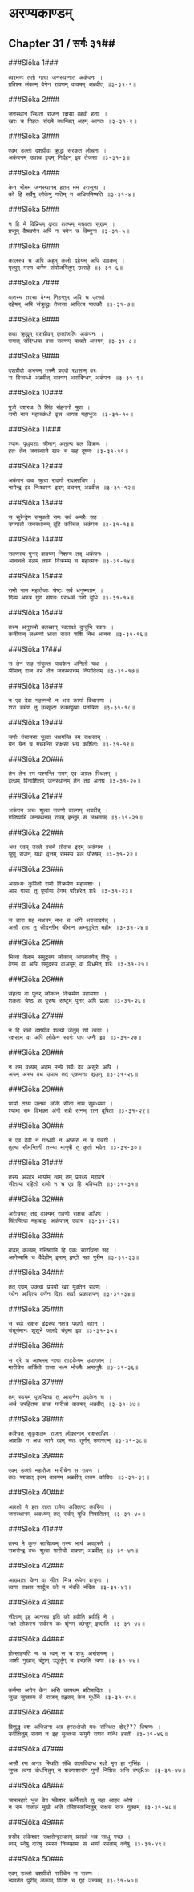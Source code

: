 अरण्यकाण्डम्
===============================


## Chapter 31  / सर्गः ३१##


###Slōka 1###


    त्वरमणः ततो गत्वा जनस्थानात् अकंपनः ।
    प्रविश्य लंकाम् वेगेन रावणम् वाक्यम् अब्रवीत् ॥३-३१-१॥


###Slōka 2###


    जनस्थान स्थिता राजन् रक्षसा बहवो हताः ।
    खरः च निहतः संख्ये क्थम्चित् अहम् आगतः ॥३-३१-२॥


###Slōka 3###


    एवम् उक्तो दशग्रीवः क्रुद्धः संरकत लोचनः ।
    अकंपनम् उवाच इदम् निर्दहन् इव तेजसा ॥३-३१-३॥


###Slōka 4###


    केन भीमम् जनस्थानम् हतम् मम परासुना ।
    को हि सर्वेषु लोकेषु गतिम् न अधिगमिष्यति ॥३-३१-४॥


###Slōka 5###


    न हि मे विप्रियम् कृता शक्यम् मघवता सुखम् ।
    प्रप्तुम् वैश्रवणेन अपि न यमेन च विष्णुना ॥३-३१-५॥


###Slōka 6###


    कालस्य च अपि अहम् कलो दहेयम् अपि पावकम् ।
    मृत्युम् मरण धर्मेण संयोजयितुम् उत्सहे ॥३-३१-६॥


###Slōka 7###


    वातस्य तरसा वेगम् निहन्तुम् अपि च उत्सहे ।
    दहेयम् अपि संक्रुद्धः तेजसा आदित्य पावकौ ॥३-३१-७॥


###Slōka 8###


    तथा क्रुद्धम् दशग्रीवम् कृतांजलिः अकंपनः ।
    भयात् संदिग्धया वचा रावणम् याचते अभयम् ॥३-३१-८॥


###Slōka 9###


    दशग्रीवो अभयम् तस्मै प्रददौ रक्षसाम् वरः ।
    स विस्रब्धो अब्रवीत् वाक्यम् असंदिग्धम् अकंपनः ॥३-३१-९॥


###Slōka 10###


    पुत्रो दशरथः ते सिंह संहननो युवा ।
    रामो नाम महास्कंधो वृत्त आयत महाभुजः ॥३-३१-१०॥


###Slōka 11###


    श्यामः पृथुयशाः श्रीमान् अतुल्य बल विक्रमः ।
    हतः तेन जनस्थाने खरः च सह दूषणः ॥३-३१-११॥


###Slōka 12###


    अकंपन वचः श्रुत्वा रावणो राक्षसाधिप ।
    नागेन्द्र इव निःश्वस्य इदम् वचनम् अब्रवीत् ॥३-३१-१२॥


###Slōka 13###


    स सुरेन्द्रेण संयुक्तो रामः सर्व अमरैः सह ।
    उपयातो जनस्थानम् ब्रूहि कच्चित् अकंपन ॥३-३१-१३॥


###Slōka 14###


    रावणस्य पुनर् वाक्यम् निशम्य तद् अकंपनः ।
    आचचक्षे बलम् तस्य विक्रमम् च महात्मनः ॥३-३१-१४॥


###Slōka 15###


    रामो नाम महातेजाः श्रेष्टः सर्व धनुष्मताम् ।
    दिव्य अस्त्र गुण संपन्नः परम्धर्म गतो युधि ॥३-३१-१५॥


###Slōka 16###


    तस्य अनुरूपो बलब्वान् रक्ताक्षो दुन्दुभि स्वनः ।
    कनीयान् लक्ष्मणो भ्राता राका शशि निभ आननः ॥३-३१-१६॥


###Slōka 17###


    स तेन सह संयुक्तः पावकेन अनिलो यथा ।
    श्रीमान् राज वरः तेन जनस्थानम् निपातितम् ॥३-३१-१७॥


###Slōka 18###


    न एव देवा महत्मनो न अत्र कार्या विचारणा ।
    शरा रामेण तु उत्सृष्टा रुक्मपुंखाः पतत्रिणः ॥३-३१-१८॥


###Slōka 19###


    सर्पाः पंचानना भूत्वा भक्षयन्ति स्म राक्षसान् ।
    येन येन च गच्छन्ति राक्षसा भय कर्शिताः ॥३-३१-१९॥


###Slōka 20###


    तेन तेन स्म पश्यन्ति रामम् एव अग्रतः स्थितम् ।
    इत्थम् विनाशितम् जनस्थानम् तेन तव अनघ ॥३-३१-२०॥


###Slōka 21###


    अकंपन अचः श्रुत्वा रावणो वाक्यम् अब्रवीत् ।
    गमिष्यामि जनस्थनम् रामम् हन्तुम् स लक्ष्मणम् ॥३-३१-२१॥


###Slōka 22###


    अथ एवम् उक्ते वचने प्रोवाच इदम् अकंपनः ।
    श्रुणु राजन् यथा वृत्तम् रामस्य बल पौरुषम् ॥३-३१-२२॥


###Slōka 23###


    असाध्यः कुपितो रामो विक्रमेण महायशाः ।
    आप गायाः तु पूर्णाया वेगम् परिहरेत् शरैः ॥३-३१-२३॥


###Slōka 24###


    स तारा ग्रह नक्षत्रम् नभः च अपि अवसादयेत् ।
    असौ रामः तु सीदन्तीम् श्रीमान् अभ्युद्धरेत् महीम् ॥३-३१-२४॥


###Slōka 25###


    भित्वा वेलाम् समुद्रस्य लोकान् आप्लावयेत् विभुः ।
    वेगम् वा अपि समुद्रस्य वाअयुम् वा विधमेत् शरैः ॥३-३१-२५॥


###Slōka 26###


    संहृत्य वा पुनर् लोकान् विक्रमेण महायशाः ।
    शकतः श्रेष्ठः स पुरुषः स्रष्टुम् पुनर् अपि प्रजाः ॥३-३१-२६॥


###Slōka 27###


    न हि रामो दशग्रीव शक्यो जेतुम् रणे त्वया ।
    रक्षसाम् वा अपि लोकेन स्वर्गः पाप जनैः इव ॥३-३१-२७॥


###Slōka 28###


    न तम् वध्यम् अहम् मन्ये सर्वैः देव असुरैः अपि ।
    अयम् अस्य वध उपाय तत् एकमनाः शृउणु ॥३-३१-२८॥


###Slōka 29###


    भार्या तस्य उत्तमा लोके सीता नाम सुमध्यमा ।
    श्यामा सम विभक्त अंगी स्त्री रत्नम् रत्न बूषिता ॥३-३१-२९॥


###Slōka 30###


    न एव देवी न गन्धर्वी न अप्सरा न च पन्नगी ।
    तुल्या सीमन्तिनी तस्या मानुषी तु कुतो भवेत् ॥३-३१-३०॥


###Slōka 31###


    तस्य अपहर भार्याम् त्वम् तम् प्रमथ्य महावने ।
    सीताया रहितो रामो न च एव हि भविष्यति ॥३-३१-३१॥


###Slōka 32###


    अरोचयत् तद् वाक्यम् रावणो राक्षस अधिपः ।
    चिंतयित्वा महाबाहुः अकंपनम् उवाच ॥३-३१-३२॥


###Slōka 33###


    बाढम् कल्यम् गमिष्यामि हि एकः सारथिना सह ।
    आनेष्यामि च वैदेहीम् इमाम् हृष्टो महा पुरीम् ॥३-३१-३३॥


###Slōka 34###


    तत् एवम् उक्त्वा प्रययौ खर युक्तेन रावणः ।
    रथेन आदित्य वर्णेन दिशः सर्वाः प्रकाशयन् ॥३-३१-३४॥


###Slōka 35###


    स रथो राक्षस इंद्रस्य नक्षत्र पथगो महान् ।
    चंचूर्यमानः शुशुभे जलदे चंद्रमा इव ॥३-३१-३५॥


###Slōka 36###


    स दूरे च आश्रमम् गत्वा ताटकेयम् उपागतम् ।
    मारीचेन अर्चितो राजा भक्ष्य भोज्यैः अमानुषैः ॥३-३१-३६॥


###Slōka 37###


    तम् स्वयम् पूजयित्वा तु आसनेन उदकेन च ।
    अर्थ उपहितया वाचा मारीचो वाक्यम् अब्रवीत् ॥३-३१-३७॥


###Slōka 38###


    कश्चित् सुकुशलम् राजन् लोकानाम् राक्षसाधिप ।
    आशंके न अथ जाने त्वम् यतः तूर्णम् उपागतम् ॥३-३१-३८॥


###Slōka 39###


    एवम् उक्तो महातेजा मारीचेन स रावण ।
    ततः पश्चात् इदम् वाक्यम् अब्रवीत् वाक्य कोविदः ॥३-३१-३९॥


###Slōka 40###


    आरक्षो मे हतः तात रामेण अक्लिष्ट कारिणा ।
    जनस्थानम् अवध्यम् तत् सर्वम् युधि निपातितम् ॥३-३१-४०॥


###Slōka 41###


    तस्य मे कुरु साचिव्यम् तस्य भार्य अपहरणे ।
    राक्षसेन्द्र वचः श्रुत्वा मारीचो वाक्यम् अब्रवीत् ॥३-३१-४१॥


###Slōka 42###


    आख्याता केन वा सीता मित्र रूपेण शत्रुणा ।
    त्वया राक्षस शार्दूल को न नंदति नंदितः ॥३-३१-४२॥


###Slōka 43###


    सीताम् इह आनस्व इति को ब्रवीति ब्रवीहि मे ।
    रक्षो लोकस्य सर्वस्य कः शृंगम् च्छेत्तुम् इच्छति ॥३-३१-४३॥


###Slōka 44###


    प्रोत्साहयति यः च त्वम् स च शत्रुः असंशयम् ।
    आशी मुखात् दंष्ट्राम् उद्धर्तुम् च इच्छति त्वया ॥३-३१-४४॥


###Slōka 45###


    कर्मणा अनेन केन असि कापथम् प्रतिपादितः ।
    सुख सुप्तस्य ते राजन् प्रहृतम् केन मूर्धनि ॥३-३१-४५॥


###Slōka 46###


    विशुद्ध वंश अभिजना अग्र हस्तःतेजो मदः संस्थित दोर्??? विषाणः ।
    उदीक्षितुम् रावण न इह युक्तःस संयुगे राघव गन्धि हस्ती ॥३-३१-४६॥


###Slōka 47###


    असौ रण अन्तः स्थिति संधि वालःविदग्ध रक्षो मृग हा नृसिंहः ।
    सुप्तः त्वया बोधयितुम् न शक्यःशारांग पुर्णो निशित असि दंष्ट्Rअः ॥३-३१-४७॥


###Slōka 48###


    चापापहारे भुज वेग पंकेशर ऊर्मिमाले सु महा आहव ओघे ।
    न राम पाताल मुखे अति घोरेप्रस्कन्दितुम् राक्षस राज युक्तम् ॥३-३१-४८॥


###Slōka 49###


    प्रसीद लंकेश्वर राक्षसेन्द्रलंकाम् प्रसन्नो भव साधु गच्छ ।
    त्वम् स्वेषु दारेषु रमस्व नित्यम्रामः स भार्यो रमताम् वनेषु ॥३-३१-४९॥


###Slōka 50###


    एवम् उक्तो दशग्रीवो मारीचेन स रावणः ।
    न्यवर्तत पुरीम् लंकाम् विवेश च गृह उत्तमम् ॥३-३१-५०॥


